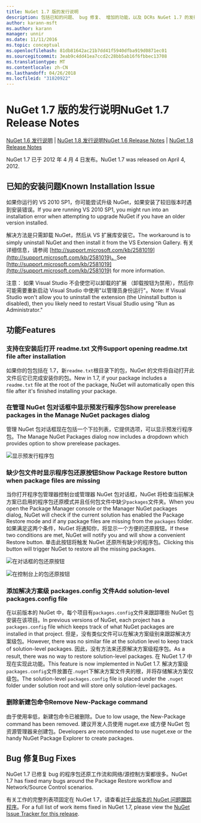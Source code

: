 ```yaml
---
title: NuGet 1.7 版的发行说明
description: 包括已知的问题、 bug 修复、 增加的功能，以及 DCRs NuGet 1.7 的发行说明。
author: karann-msft
ms.author: karann
manager: unnir
ms.date: 11/11/2016
ms.topic: conceptual
ms.openlocfilehash: 81db81642ac21b7dd41f5940dfba919d0871ec01
ms.sourcegitcommit: 3eab9c4dd41ea7ccd2c28bb5ab16f6fbbec13708
ms.translationtype: MT
ms.contentlocale: zh-CN
ms.lasthandoff: 04/26/2018
ms.locfileid: "31820922"
---
```

# <a name="nuget-17-release-notes"></a><span data-ttu-id="772f6-103">NuGet 1.7 版的发行说明</span><span class="sxs-lookup"><span data-stu-id="772f6-103">NuGet 1.7 Release Notes</span></span>

<span data-ttu-id="772f6-104">[NuGet 1.6 发行说明](../release-notes/nuget-1.6.md) | [NuGet 1.8 发行说明](../release-notes/nuget-1.8.md)</span><span class="sxs-lookup"><span data-stu-id="772f6-104">[NuGet 1.6 Release Notes](../release-notes/nuget-1.6.md) | [NuGet 1.8 Release Notes](../release-notes/nuget-1.8.md)</span></span>

<span data-ttu-id="772f6-105">NuGet 1.7 已于 2012 年 4 月 4 日发布。</span><span class="sxs-lookup"><span data-stu-id="772f6-105">NuGet 1.7 was released on April 4, 2012.</span></span>

## <a name="known-installation-issue"></a><span data-ttu-id="772f6-106">已知的安装问题</span><span class="sxs-lookup"><span data-stu-id="772f6-106">Known Installation Issue</span></span>
<span data-ttu-id="772f6-107">如果你运行的 VS 2010 SP1，你可能尝试升级 NuGet，如果安装了较旧版本时遇到安装错误。</span><span class="sxs-lookup"><span data-stu-id="772f6-107">If you are running VS 2010 SP1, you might run into an installation error when attempting to upgrade NuGet if you have an older version installed.</span></span>

<span data-ttu-id="772f6-108">解决方法是只需卸载 NuGet，然后从 VS 扩展库安装它。</span><span class="sxs-lookup"><span data-stu-id="772f6-108">The workaround is to simply uninstall NuGet and then install it from the VS Extension Gallery.</span></span>  <span data-ttu-id="772f6-109">有关详细信息，请参阅 [http://support.microsoft.com/kb/2581019](http://support.microsoft.com/kb/2581019)。</span><span class="sxs-lookup"><span data-stu-id="772f6-109">See [http://support.microsoft.com/kb/2581019](http://support.microsoft.com/kb/2581019) for more information.</span></span>

<span data-ttu-id="772f6-110">注意： 如果 Visual Studio 不会使您可以卸载的扩展 （卸载按钮为禁用），然后你可能需要重新启动 Visual Studio 中使用"以管理员身份运行"。</span><span class="sxs-lookup"><span data-stu-id="772f6-110">Note: If Visual Studio won't allow you to uninstall the extension (the Uninstall button is disabled), then you likely need to restart Visual Studio using "Run as Administrator."</span></span>

## <a name="features"></a><span data-ttu-id="772f6-111">功能</span><span class="sxs-lookup"><span data-stu-id="772f6-111">Features</span></span>

### <a name="support-opening-readmetxt-file-after-installation"></a><span data-ttu-id="772f6-112">支持在安装后打开 readme.txt 文件</span><span class="sxs-lookup"><span data-stu-id="772f6-112">Support opening readme.txt file after installation</span></span>
<span data-ttu-id="772f6-113">如果你的包包括在 1.7，新`readme.txt`根目录下的包，NuGet 的文件将自动打开此文件后它已完成安装你的包。</span><span class="sxs-lookup"><span data-stu-id="772f6-113">New in 1.7, if your package includes a `readme.txt` file at the root of the package, NuGet will automatically open this file after it's finished installing your package.</span></span>

### <a name="show-prerelease-packages-in-the-manage-nuget-packages-dialog"></a><span data-ttu-id="772f6-114">在管理 NuGet 包对话框中显示预发行程序包</span><span class="sxs-lookup"><span data-stu-id="772f6-114">Show prerelease packages in the Manage NuGet packages dialog</span></span>
<span data-ttu-id="772f6-115">管理 NuGet 包对话框现在包括一个下拉列表，它提供选项，可以显示预发行程序包。</span><span class="sxs-lookup"><span data-stu-id="772f6-115">The Manage NuGet Packages dialog now includes a dropdown which provides option to show prerelease packages.</span></span>

![显示预发行程序包](./media/prerelease-dropdown.png)

### <a name="show-package-restore-button-when-package-files-are-missing"></a><span data-ttu-id="772f6-117">缺少包文件时显示程序包还原按钮</span><span class="sxs-lookup"><span data-stu-id="772f6-117">Show Package Restore button when package files are missing</span></span>
<span data-ttu-id="772f6-118">当你打开程序包管理器控制台或管理器 NuGet 包对话框，NuGet 将检查当前解决方案已启用的程序包还原模式并且任何包文件中缺少`packages`文件夹。</span><span class="sxs-lookup"><span data-stu-id="772f6-118">When you open the Package Manager console or the Manager NuGet packages dialog, NuGet will check if the current solution has enabled the Package Restore mode and if any package files are missing from the `packages` folder.</span></span> <span data-ttu-id="772f6-119">如果满足这两个条件，NuGet 将通知你，将显示一个方便的还原按钮。</span><span class="sxs-lookup"><span data-stu-id="772f6-119">If these two conditions are met, NuGet will notify you and will show a convenient Restore button.</span></span> <span data-ttu-id="772f6-120">单击此按钮将触发 NuGet 还原所有缺少的程序包。</span><span class="sxs-lookup"><span data-stu-id="772f6-120">Clicking this button will trigger NuGet to restore all the missing packages.</span></span>

![在对话框的包还原按钮](./media/packagerestore-dialog.png)

![在控制台上的包还原按钮](./media/packagerestore-console.png)

### <a name="add-solution-level-packagesconfig-file"></a><span data-ttu-id="772f6-123">添加解决方案级 packages.config 文件</span><span class="sxs-lookup"><span data-stu-id="772f6-123">Add solution-level packages.config file</span></span>
<span data-ttu-id="772f6-124">在以前版本的 NuGet 中，每个项目有`packages.config`文件来跟踪哪些 NuGet 包安装在该项目。</span><span class="sxs-lookup"><span data-stu-id="772f6-124">In previous versions of NuGet, each project has a `packages.config` file which keeps track of what NuGet packages are installed in that project.</span></span> <span data-ttu-id="772f6-125">但是，没有类似文件可以在解决方案级别来跟踪解决方案级包。</span><span class="sxs-lookup"><span data-stu-id="772f6-125">However, there was no similar file at the solution level to keep track of solution-level packages.</span></span> <span data-ttu-id="772f6-126">因此，没有方法来还原解决方案级程序包。</span><span class="sxs-lookup"><span data-stu-id="772f6-126">As a result, there was no way to restore solution-level packages.</span></span>
<span data-ttu-id="772f6-127">在 NuGet 1.7 中现在实现此功能。</span><span class="sxs-lookup"><span data-stu-id="772f6-127">This feature is now implemented in NuGet 1.7.</span></span> <span data-ttu-id="772f6-128">解决方案级`packages.config`文件放置在`.nuget`下解决方案文件夹的根，并将存储解决方案仅级包。</span><span class="sxs-lookup"><span data-stu-id="772f6-128">The solution-level `packages.config` file is placed under the `.nuget` folder under solution root and will store only solution-level packages.</span></span>

### <a name="remove-new-package-command"></a><span data-ttu-id="772f6-129">删除新建包命令</span><span class="sxs-lookup"><span data-stu-id="772f6-129">Remove New-Package command</span></span>
<span data-ttu-id="772f6-130">由于使用率低，新建包命令已被删除。</span><span class="sxs-lookup"><span data-stu-id="772f6-130">Due to low usage, the New-Package command has been removed.</span></span> <span data-ttu-id="772f6-131">建议开发人员使用 nuget.exe 或方便 NuGet 包资源管理器来创建包。</span><span class="sxs-lookup"><span data-stu-id="772f6-131">Developers are recommended to use nuget.exe or the handy NuGet Package Explorer to create packages.</span></span>

## <a name="bug-fixes"></a><span data-ttu-id="772f6-132">Bug 修复</span><span class="sxs-lookup"><span data-stu-id="772f6-132">Bug Fixes</span></span>
<span data-ttu-id="772f6-133">NuGet 1.7 已修复 bug 的程序包还原工作流和网络/源控制方案都很多。</span><span class="sxs-lookup"><span data-stu-id="772f6-133">NuGet 1.7 has fixed many bugs around the Package Restore workflow and Network/Source Control scenarios.</span></span>

<span data-ttu-id="772f6-134">有关工作的完整列表项固定在 NuGet 1.7，请查看[对于此版本的 NuGet 问题跟踪程序](http://nuget.codeplex.com/workitem/list/advanced?keyword=&status=Closed&type=All&priority=All&release=NuGet%201.7&assignedTo=All&component=All&sortField=Votes&sortDirection=Descending&page=0)。</span><span class="sxs-lookup"><span data-stu-id="772f6-134">For a full list of work items fixed in NuGet 1.7, please view the [NuGet Issue Tracker for this release](http://nuget.codeplex.com/workitem/list/advanced?keyword=&status=Closed&type=All&priority=All&release=NuGet%201.7&assignedTo=All&component=All&sortField=Votes&sortDirection=Descending&page=0).</span></span>
